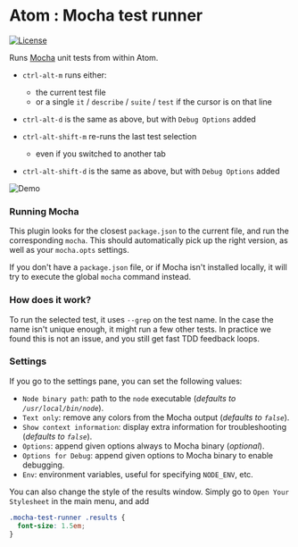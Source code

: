 # Atom : Mocha test runner

[![License](http://img.shields.io/badge/license-MIT-yellow.svg?style=flat)](https://github.com/TabDigital/atom-mocha-test-runner/blob/master/LICENSE.md)

Runs [Mocha](https://github.com/visionmedia/mocha) unit tests from within Atom.

- `ctrl-alt-m` runs either:
  - the current test file
  - or a single `it` / `describe` / `suite` / `test` if the cursor is on that line

- `ctrl-alt-d` is the same as above, but with `Debug Options` added

- `ctrl-alt-shift-m` re-runs the last test selection
  - even if you switched to another tab

- `ctrl-alt-shift-d` is the same as above, but with `Debug Options` added

![Demo](https://raw.github.com/TabDigital/atom-mocha-test-runner/master/demo.gif)

### Running Mocha

This plugin looks for the closest `package.json` to the current file,
and run the corresponding `mocha`. This should automatically pick up the right version,
as well as your `mocha.opts` settings.

If you don't have a `package.json` file, or if Mocha isn't installed locally,
it will try to execute the global `mocha` command instead.

### How does it work?

To run the selected test, it uses `--grep` on the test name.
In the case the name isn't unique enough, it might run a few other tests.
In practice we found this is not an issue, and you still get fast TDD feedback loops.

### Settings

If you go to the settings pane, you can set the following values:

- `Node binary path`: path to the `node` executable (*defaults to `/usr/local/bin/node`*).
- `Text only`: remove any colors from the Mocha output (*defaults to `false`*).
- `Show context information`: display extra information for troubleshooting (*defaults to `false`*).
- `Options`: append given options always to Mocha binary  (*optional*).
- `Options for Debug`: append given options to Mocha binary to enable debugging.
- `Env`: environment variables, useful for specifying `NODE_ENV`, etc.

You can also change the style of the results window. Simply go to `Open Your Stylesheet` in the main menu, and add

```css
.mocha-test-runner .results {
  font-size: 1.5em;
}
```
